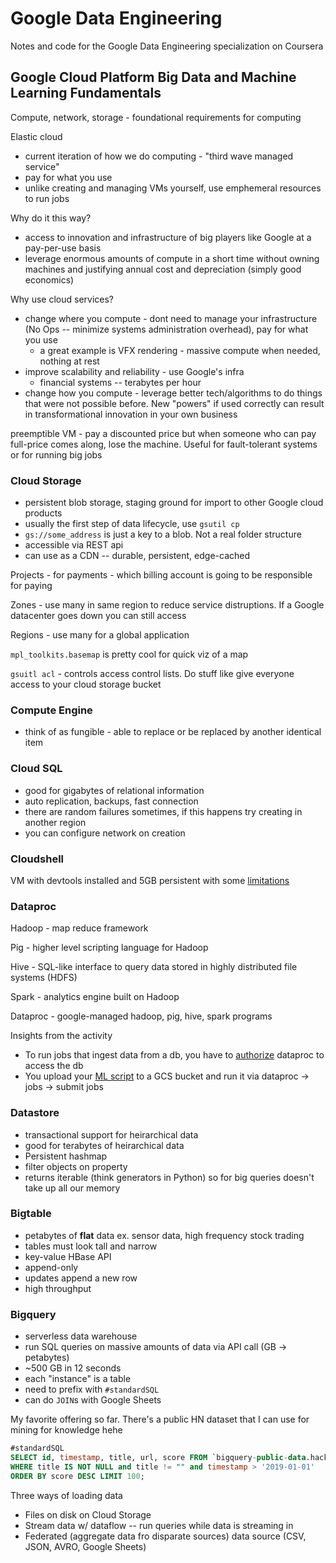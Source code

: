 # Google Data Engineering

Notes and code for the Google Data Engineering specialization on Coursera

## Google Cloud Platform Big Data and Machine Learning Fundamentals

Compute, network, storage - foundational requirements for computing

Elastic cloud
* current iteration of how we do computing - "third wave managed service"
* pay for what you use
* unlike creating and managing VMs yourself, use emphemeral resources to run jobs

Why do it this way?
* access to innovation and infrastructure of big players like Google at a pay-per-use basis
* leverage enormous amounts of compute in a short time without owning machines and justifying annual cost and depreciation 
(simply good economics)

Why use cloud services?
* change where you compute - dont need to manage your infrastructure (No Ops -- minimize systems administration overhead), pay for what you use
  * a great example is VFX rendering - massive compute when needed, nothing at rest
* improve scalability and reliability - use Google's infra
  * financial systems -- terabytes per hour
* change how you compute - leverage better tech/algorithms to do things that were not possible before. New "powers" if used
correctly can result in transformational innovation in your own business

preemptible VM - pay a discounted price but when someone who can pay full-price comes along, lose the machine.
Useful for fault-tolerant systems or for running big jobs

### Cloud Storage
* persistent blob storage, staging ground for import to other Google cloud products
* usually the first step of data lifecycle, use `gsutil cp`
* `gs://some_address` is just a key to a blob. Not a real folder structure
* accessible via REST api
* can use as a CDN -- durable, persistent, edge-cached

Projects - for payments - which billing account is going to be responsible for paying

Zones - use many in same region to reduce service distruptions. If a Google datacenter goes down you can still access

Regions - use many for a global application

`mpl_toolkits.basemap` is pretty cool for quick viz of a map 

`gsuitl acl` - controls access control lists. Do stuff like give everyone access to your cloud storage bucket

### Compute Engine
* think of as fungible - able to replace or be replaced by another identical item

### Cloud SQL
* good for gigabytes of relational information
* auto replication, backups, fast connection 
* there are random failures sometimes, if this happens try creating in another region
* you can configure network on creation

### Cloudshell 

VM with devtools installed and 5GB persistent with some [limitations](https://cloud.google.com/shell/docs/limitations)

### Dataproc

Hadoop - map reduce framework

Pig - higher level scripting language for Hadoop

Hive - SQL-like interface to query data stored in highly distributed file systems (HDFS)

Spark - analytics engine built on Hadoop

Dataproc - google-managed hadoop, pig, hive, spark programs 

Insights from the activity
* To run jobs that ingest data from a db, you have to [authorize](https://github.com/GoogleCloudPlatform/training-data-analyst/blob/master/CPB100/lab3b/authorize_dataproc.sh) dataproc to access the db
* You upload your [ML script](https://github.com/GoogleCloudPlatform/training-data-analyst/blob/master/CPB100/lab3b/sparkml/train_and_apply.py) to a GCS bucket and run it via dataproc -> jobs -> submit jobs

### Datastore

* transactional support for heirarchical data
* good for terabytes of heirarchical data
* Persistent hashmap
* filter objects on property
* returns iterable (think generators in Python) so for big queries doesn't take up all our memory

### Bigtable

* petabytes of **flat** data ex. sensor data, high frequency stock trading
* tables must look tall and narrow
* key-value HBase API
* append-only
* updates append a new row
* high throughput

### Bigquery

* serverless data warehouse
* run SQL queries on massive amounts of data via API call (GB -> petabytes)
* ~500 GB in 12 seconds
* each "instance" is a table
* need to prefix with `#standardSQL`
* can do `JOIN`s with Google Sheets 

My favorite offering so far. There's a public HN dataset that I can use for mining for knowledge hehe

```sql
#standardSQL
SELECT id, timestamp, title, url, score FROM `bigquery-public-data.hacker_news.full` 
WHERE title IS NOT NULL and title != "" and timestamp > '2019-01-01' 
ORDER BY score DESC LIMIT 100;
```

Three ways of loading data
* Files on disk on Cloud Storage
* Stream data w/ dataflow -- run queries while data is streaming in
* Federated (aggregate data fro disparate sources) data source (CSV, JSON, AVRO, Google Sheets)


